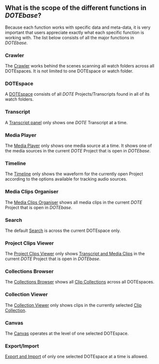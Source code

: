 ## What is the scope of the different functions in _DOTEbase_?

Because each function works with specific data and meta-data, it is very important that users appreciate exactly what each specific function is working with.
The list below consists of all the major functions in _DOTEbase_.

### Crawler

The [Crawler](dotespace.md) works behind the scenes scanning all watch folders across all DOTEspaces.
It is not limited to one DOTEspace or watch folder.

### DOTEspace

A [DOTEspace](dotespace.md) consists of all _DOTE_ Projects/Transcripts found in all of its watch folders.

### Transcript

A [Transcript panel](transcript.md) only shows one _DOTE_ Transcript at a time.

### Media Player

The [Media Player](media-player.md) only shows one media source at a time.
It shows one of the media sources in the current _DOTE_ Project that is open in _DOTEbase_.

### Timeline

The [Timeline](timeline.md) only shows the waveform for the currently open Project according to the options available for tracking audio sources.

### Media Clips Organiser

The [Media Clips Organiser](media-clips-organiser.md) shows all media clips in the current _DOTE_ Project that is open in _DOTEbase_.

### Search

The default [Search](search.md) is across the current DOTEspace only.

### Project Clips Viewer

The [Project Clips Viewer](clips-viewer.md) only shows [Transcript and Media Clips](clips.md) in the current _DOTE_ Project that is open in _DOTEbase_.

### Collections Browser

The [Collections Browser](collections-browser.md) shows all [Clip Collections](clip-collections.md) across all DOTEspaces.

### Collection Viewer

The [Collection Viewer](collection-viewer.md) only shows clips in the currently selected [Clip Collection](clip-collections.md).

### Canvas

The [Canvas](canvas.md) operates at the level of one selected DOTEspace.

### Export/Import

[Export and Import](export.md) of only one selected DOTEspace at a time is allowed.
